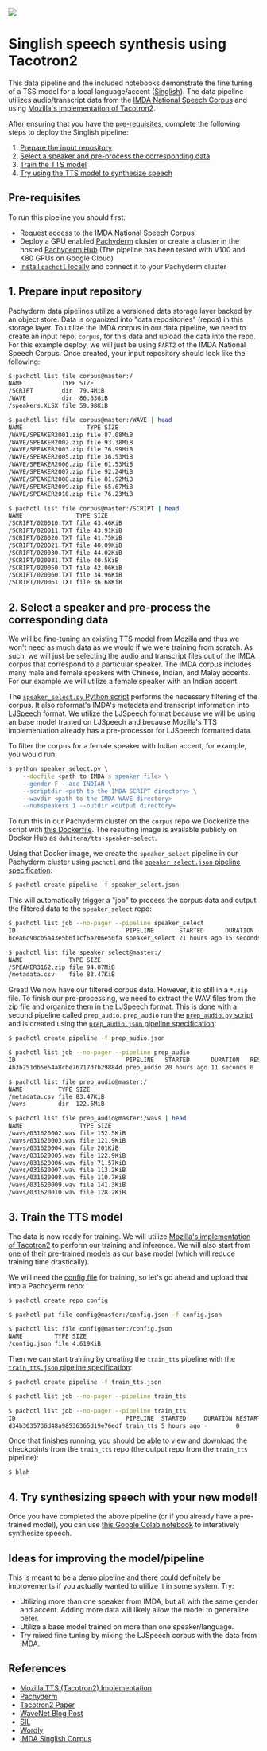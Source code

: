 ![](pipeline.png)

# Singlish speech synthesis using Tacotron2

This data pipeline and the included notebooks demonstrate the fine tuning of a TSS model for a local language/accent ([Singlish](https://en.wikipedia.org/wiki/Singlish)). The data pipeline utilizes audio/transcript data from the [IMDA National Speech Corpus](https://www.imda.gov.sg/NationalSpeechCorpus) and using [Mozilla's implementation of Tacotron2](https://github.com/mozilla/TTS).

After ensuring that you have the [pre-requisites](#pre-requisites), complete the following steps to deploy the Singlish pipeline:

1. [Prepare the input repository](#1-prepare-input-repository)
2. [Select a speaker and pre-process the corresponding data](#2-select-a-speaker-and-pre-process-the-corresponding-data)
3. [Train the TTS model](#3-train-the-tts-model)
4. [Try using the TTS model to synthesize speech](#4-try-synthesizing-speech-with-your-new-model)

## Pre-requisites

To run this pipeline you should first:

- Request access to the [IMDA National Speech Corpus](https://www.imda.gov.sg/NationalSpeechCorpus)
- Deploy a GPU enabled [Pachyderm](https://pachyderm.io/) cluster or create a cluster in the hosted [Pachyderm:Hub](https://hub.pachyderm.com/clusters) (The pipeline has been tested with V100 and K80 GPUs on Google Cloud)
- [Install `pachctl` locally](https://docs.pachyderm.com/latest/getting_started/local_installation/#install-pachctl) and connect it to your Pachyderm cluster

## 1. Prepare input repository

Pachyderm data pipelines utilize a versioned data storage layer backed by an object store. Data is organized into "data repositories" (repos) in this storage layer. To utilize the IMDA corpus in our data pipeline, we need to create an input repo, `corpus`, for this data and upload the data into the repo. For this example deploy, we will just be using `PART2` of the IMDA National Speech Corpus. Once created, your input repository should look like the following:

```sh
$ pachctl list file corpus@master:/
NAME           TYPE SIZE
/SCRIPT        dir  79.4MiB
/WAVE          dir  86.83GiB
/speakers.XLSX file 59.98KiB

$ pachctl list file corpus@master:/WAVE | head
NAME                  TYPE SIZE
/WAVE/SPEAKER2001.zip file 87.08MiB
/WAVE/SPEAKER2002.zip file 93.38MiB
/WAVE/SPEAKER2003.zip file 76.99MiB
/WAVE/SPEAKER2005.zip file 36.53MiB
/WAVE/SPEAKER2006.zip file 61.53MiB
/WAVE/SPEAKER2007.zip file 92.24MiB
/WAVE/SPEAKER2008.zip file 81.92MiB
/WAVE/SPEAKER2009.zip file 65.67MiB
/WAVE/SPEAKER2010.zip file 76.23MiB

$ pachctl list file corpus@master:/SCRIPT | head
NAME               TYPE SIZE
/SCRIPT/020010.TXT file 43.46KiB
/SCRIPT/020011.TXT file 43.91KiB
/SCRIPT/020020.TXT file 41.75KiB
/SCRIPT/020021.TXT file 40.09KiB
/SCRIPT/020030.TXT file 44.02KiB
/SCRIPT/020031.TXT file 40.5KiB
/SCRIPT/020050.TXT file 42.06KiB
/SCRIPT/020060.TXT file 34.96KiB
/SCRIPT/020061.TXT file 36.68KiB
```  

## 2. Select a speaker and pre-process the corresponding data

We will be fine-tuning an existing TTS model from Mozilla and thus we won't need as much data as we would if we were training from scratch. As such, we will just be selecting the audio and transcript files out of the IMDA corpus that correspond to a particular speaker. The IMDA corpus includes many male and female speakers with Chinese, Indian, and Malay accents. For our example we will utilize a female speaker with an Indian accent. 

The [`speaker_select.py` Python script](speaker_select/speaker_select.py) performs the necessary filtering of the corpus. It also reformat's IMDA's metadata and transcript information into [LJSpeech](https://keithito.com/LJ-Speech-Dataset/) format. We utilize the LJSpeech format because we will be using an base model trained on LJSpeech and because Mozilla's TTS implementation already has a pre-processor for LJSpeech formatted data.   

To filter the corpus for a female speaker with Indian accent, for example, you would run:

```sh
$ python speaker_select.py \
    --docfile <path to IMDA's speaker file> \
    --gender F --acc INDIAN \
    --scriptdir <path to the IMDA SCRIPT directory> \
    --wavdir <path to the IMDA WAVE directory> 
    --numspeakers 1 --outdir <output directory>
```

To run this in our Pachyderm cluster on the `corpus` repo we Dockerize the script with [this Dockerfile](speaker_select/Dockerfile). The resulting image is available publicly on Docker Hub as `dwhitena/tts-speaker-select`.

Using that Docker image, we create the `speaker_select` pipeline in our Pachyderm cluster using `pachctl` and the [`speaker_select.json` pipeline specification](speaker_select.json):

```sh
$ pachctl create pipeline -f speaker_select.json
```

This will automatically trigger a "job" to process the corpus data and output the filtered data to the `speaker_select` repo:

```sh
$ pachctl list job --no-pager --pipeline speaker_select
ID                               PIPELINE       STARTED      DURATION   RESTART PROGRESS  DL       UL       STATE
bcea6c90cb5a43e5b6f1cf6a206e50fa speaker_select 21 hours ago 15 seconds 0       1 + 0 / 1 79.46MiB 83.47KiB success

$ pachctl list file speaker_select@master:/
NAME             TYPE SIZE
/SPEAKER3162.zip file 94.07MiB
/metadata.csv    file 83.47KiB
```  

Great! We now have our filtered corpus data. However, it is still in a `*.zip` file. To finish our pre-processing, we need to extract the WAV files from the zip file and organize them in the LJSpeech format. This is done with a second pipeline called `prep_audio`. `prep_audio` run the [`prep_audio.py` script](prep_audio/prep_audio.py) and is created using the [`prep_audio.json` pipeline specification](prep_audio.json):

```sh
$ pachctl create pipeline -f prep_audio.json

$ pachctl list job --no-pager --pipeline prep_audio
ID                               PIPELINE   STARTED      DURATION   RESTART PROGRESS  DL       UL       STATE
4b3b251db5e54a8cbe76717d7b29884d prep_audio 20 hours ago 11 seconds 0       1 + 0 / 1 94.15MiB 122.7MiB success

$ pachctl list file prep_audio@master:/
NAME          TYPE SIZE
/metadata.csv file 83.47KiB
/wavs         dir  122.6MiB

$ pachctl list file prep_audio@master:/wavs | head
NAME                TYPE SIZE
/wavs/031620002.wav file 152.5KiB
/wavs/031620003.wav file 121.9KiB
/wavs/031620004.wav file 201KiB
/wavs/031620005.wav file 122.9KiB
/wavs/031620006.wav file 71.57KiB
/wavs/031620007.wav file 113.2KiB
/wavs/031620008.wav file 110.7KiB
/wavs/031620009.wav file 141.3KiB
/wavs/031620010.wav file 128.2KiB
```

## 3. Train the TTS model

The data is now ready for training. We will utilize [Mozilla's implementation of Tacotron2](https://github.com/mozilla/TTS) to perform our training and inference. We will also start from [one of their pre-trained models](https://github.com/mozilla/TTS/wiki/Released-Models) as our base model (which will reduce training time drastically).

We will need the [config file](config.json) for training, so let's go ahead and upload that into a Pachdyerm repo:

```sh
$ pachctl create repo config

$ pachctl put file config@master:/config.json -f config.json

$ pachctl list file config@master:/config.json
NAME         TYPE SIZE
/config.json file 4.619KiB
```

Then we can start training by creating the `train_tts` pipeline with the [`train_tts.json` pipeline specification](train_tts.json):

```sh
$ pachctl create pipeline -f train_tts.json

$ pachctl list job --no-pager --pipeline train_tts

$ pachctl list job --no-pager --pipeline train_tts
ID                               PIPELINE  STARTED     DURATION RESTART PROGRESS  DL UL STATE
d34b3035736d48a98536365d19e76edf train_tts 5 hours ago -        0       0 + 0 / 1 0B 0B running
``` 

Once that finishes running, you should be able to view and download the checkpoints from the `train_tts` repo (the output repo from the `train_tts` pipeline):

```sh
$ blah
```

## 4. Try synthesizing speech with your new model!

Once you have completed the above pipeline (or if you already have a pre-trained model), you can use [this Google Colab notebook](https://colab.research.google.com/drive/1doD9XCtfF2enMV2UXohLQCeqMplDFUjh) to interatively synthesize speech. 

## Ideas for improving the model/pipeline

This is meant to be a demo pipeline and there could definitely be improvements if you actually wanted to utilize it in some system. Try:

- Utilizing more than one speaker from IMDA, but all with the same gender and accent. Adding more data will likely allow the model to generalize beter.
- Utilize a base model trained on more than one speaker/language.
- Try mixed fine tuning by mixing the LJSpeech corpus with the data from IMDA.

## References

- [Mozilla TTS (Tacotron2) Implementation](https://github.com/mozilla/TTS)
- [Pachyderm](https://pachyderm.io/) 
- [Tacotron2 Paper](https://arxiv.org/abs/1712.05884) 
- [WaveNet Blog Post](https://deepmind.com/blog/article/wavenet-generative-model-raw-audio) 
- [SIL](https://www.sil.org/) 
- [Wordly](https://wordly.sg/) 
- [IMDA Singlish Corpus](https://www.imda.gov.sg/NationalSpeechCorpus) 

